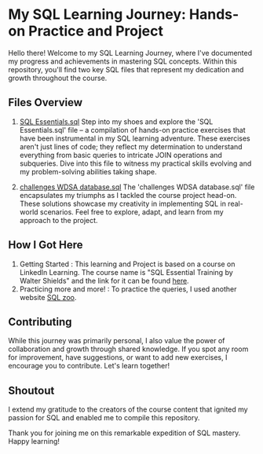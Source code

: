 # My SQL Learning Journey: Hands-on Practice and Project

Hello there! Welcome to my SQL Learning Journey, where I've documented my progress and achievements in mastering SQL concepts. Within this repository, you'll find two key SQL files that represent my dedication and growth throughout the course.

## Files Overview

1. [SQL Essentials.sql](https://github.com/pkchiku14/SQL_Projects/blob/main/SQL_essential_LinkedIn_Learning/SQL%20Essentials.sql)
Step into my shoes and explore the 'SQL Essentials.sql' file – a compilation of hands-on practice exercises that have been instrumental in my SQL learning adventure. These exercises aren't just lines of code; they reflect my determination to understand everything from basic queries to intricate JOIN operations and subqueries. Dive into this file to witness my practical skills evolving and my problem-solving abilities taking shape.

2. [challenges WDSA database.sql](https://github.com/pkchiku14/SQL_Projects/blob/main/SQL_essential_LinkedIn_Learning/challenges%20WDSA%20database.sql)
The 'challenges WDSA database.sql' file encapsulates my triumphs as I tackled the course project head-on. These solutions showcase my creativity in implementing SQL in real-world scenarios. Feel free to explore, adapt, and learn from my approach to the project.

## How I Got Here

1. Getting Started : This learning and Project is based on a course on LinkedIn Learning. The course name is "SQL Essential Training by Walter Shields" and the link for it can be found [here](https://www.linkedin.com/learning/sql-essential-training-20685933).
2. Practicing more and more! : To practice the queries, I used another website [SQL zoo](https://sqlzoo.net/wiki/SQL_Tutorial).


## Contributing

While this journey was primarily personal, I also value the power of collaboration and growth through shared knowledge. If you spot any room for improvement, have suggestions, or want to add new exercises, I encourage you to contribute. Let's learn together!

## Shoutout

I extend my gratitude to the creators of the course content that ignited my passion for SQL and enabled me to compile this repository.

Thank you for joining me on this remarkable expedition of SQL mastery. Happy learning!
